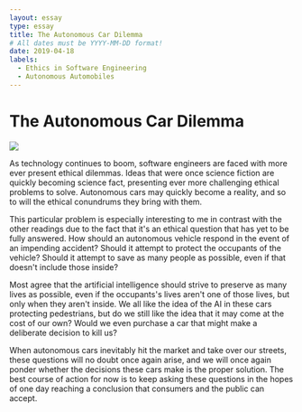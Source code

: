 ```yaml
---
layout: essay
type: essay
title: The Autonomous Car Dilemma
# All dates must be YYYY-MM-DD format!
date: 2019-04-18
labels:
  - Ethics in Software Engineering
  - Autonomous Automobiles
---
```


# The Autonomous Car Dilemma

 <img class="ui large middle floated rounded image" src="../images/autonomous.png">

As technology continues to boom, software engineers are faced with more ever present ethical dilemmas. Ideas that were once science fiction are quickly becoming science fact, presenting ever more challenging ethical problems to solve. Autonomous cars may quickly become a reality, and so to will the ethical conundrums they bring with them.

This particular problem is especially interesting to me in contrast with the other readings due to the fact that it's an ethical question that has yet to be fully answered. How should an autonomous vehicle respond in the event of an impending accident? Should it attempt to protect the occupants of the vehicle? Should it attempt to save as many people as possible, even if that doesn't include those inside?

Most agree that the artificial intelligence should strive to preserve as many lives as possible, even if the occupants's lives aren't one of those lives, but only when they aren't inside. We all like the idea of the AI in these cars protecting pedestrians, but do we still like the idea that it may come at the cost of our own? Would we even purchase a car that might make a deliberate decision to kill us?

When autonomous cars inevitably hit the market and take over our streets, these questions will no doubt once again arise, and we will once again ponder whether the decisions these cars make is the proper solution. The best course of action for now is to keep asking these questions in the hopes of one day reaching a conclusion that consumers and the public can accept.

